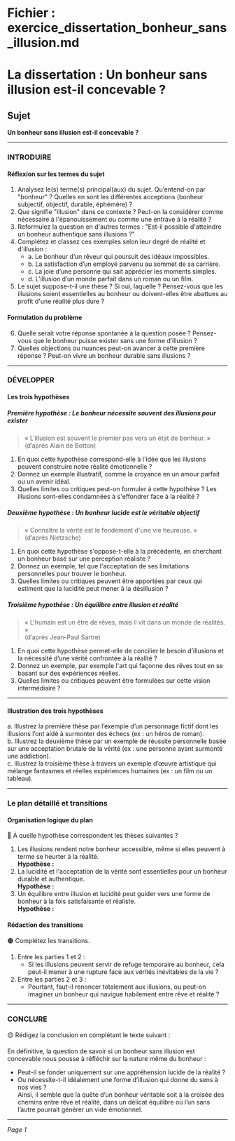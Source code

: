 # Fichier : exercice_dissertation_bonheur_sans_illusion.md

# La dissertation : Un bonheur sans illusion est-il concevable ?

## Sujet
**Un bonheur sans illusion est-il concevable ?**

---

### INTRODUIRE

#### Réflexion sur les termes du sujet

1. Analysez le(s) terme(s) principal(aux) du sujet. Qu’entend-on par "bonheur" ? Quelles en sont les différentes acceptions (bonheur subjectif, objectif, durable, éphémère) ?
2. Que signifie "illusion" dans ce contexte ? Peut-on la considérer comme nécessaire à l'épanouissement ou comme une entrave à la réalité ?
3. Reformulez la question en d'autres termes : "Est-il possible d'atteindre un bonheur authentique sans illusions ?"
4. Complétez et classez ces exemples selon leur degré de réalité et d'illusion :
   - a. Le bonheur d’un rêveur qui poursuit des idéaux impossibles.
   - b. La satisfaction d’un employé parvenu au sommet de sa carrière.
   - c. La joie d’une personne qui sait apprécier les moments simples.
   - d. L’illusion d’un monde parfait dans un roman ou un film.
5. Le sujet suppose-t-il une thèse ? Si oui, laquelle ? Pensez-vous que les illusions soient essentielles au bonheur ou doivent-elles être abattues au profit d'une réalité plus dure ?

#### Formulation du problème

6. Quelle serait votre réponse spontanée à la question posée ? Pensez-vous que le bonheur puisse exister sans une forme d’illusion ?
7. Quelles objections ou nuances peut-on avancer à cette première réponse ? Peut-on vivre un bonheur durable sans illusions ?

---

### DÉVELOPPER

#### Les trois hypothèses

##### Première hypothèse : Le bonheur nécessite souvent des illusions pour exister

> « L'illusion est souvent le premier pas vers un état de bonheur. »  
> (d’après Alain de Botton)

1. En quoi cette hypothèse correspond-elle à l'idée que les illusions peuvent construire notre réalité émotionnelle ?
2. Donnez un exemple illustratif, comme la croyance en un amour parfait ou un avenir idéal.
3. Quelles limites ou critiques peut-on formuler à cette hypothèse ? Les illusions sont-elles condamnées à s'effondrer face à la réalité ?

##### Deuxième hypothèse : Un bonheur lucide est le véritable objectif

> « Connaître la vérité est le fondement d'une vie heureuse. »  
> (d’après Nietzsche)

1. En quoi cette hypothèse s'oppose-t-elle à la précédente, en cherchant un bonheur basé sur une perception réaliste ?
2. Donnez un exemple, tel que l'acceptation de ses limitations personnelles pour trouver le bonheur.
3. Quelles limites ou critiques peuvent être apportées par ceux qui estiment que la lucidité peut mener à la désillusion ?

##### Troisième hypothèse : Un équilibre entre illusion et réalité

> « L'humain est un être de rêves, mais il vit dans un monde de réalités. »  
> (d’après Jean-Paul Sartre)

1. En quoi cette hypothèse permet-elle de concilier le besoin d’illusions et la nécessité d’une vérité confrontée à la réalité ?
2. Donnez un exemple, par exemple l'art qui façonne des rêves tout en se basant sur des expériences réelles.
3. Quelles limites ou critiques peuvent être formulées sur cette vision intermédiaire ?

---

#### Illustration des trois hypothèses

a. Illustrez la première thèse par l’exemple d’un personnage fictif dont les illusions l’ont aidé à surmonter des échecs (ex : un héros de roman).  
b. Illustrez la deuxième thèse par un exemple de réussite personnelle basée sur une acceptation brutale de la vérité (ex : une personne ayant surmonté une addiction).  
c. Illustrez la troisième thèse à travers un exemple d’œuvre artistique qui mélange fantasmes et réelles expériences humaines (ex : un film ou un tableau).

---

### Le plan détaillé et transitions

#### Organisation logique du plan

🔴 À quelle hypothèse correspondent les thèses suivantes ?

1. Les illusions rendent notre bonheur accessible, même si elles peuvent à terme se heurter à la réalité.  
   **Hypothèse :** 
2. La lucidité et l'acceptation de la vérité sont essentielles pour un bonheur durable et authentique.  
   **Hypothèse :** 
3. Un équilibre entre illusion et lucidité peut guider vers une forme de bonheur à la fois satisfaisante et réaliste.  
   **Hypothèse :** 

#### Rédaction des transitions

🟠 Complétez les transitions.

1. Entre les parties 1 et 2 :  
   - Si les illusions peuvent servir de refuge temporaire au bonheur, cela peut-il mener à une rupture face aux vérités inévitables de la vie ?
2. Entre les parties 2 et 3 :  
   - Pourtant, faut-il renoncer totalement aux illusions, ou peut-on imaginer un bonheur qui navigue habilement entre rêve et réalité ?

---

### CONCLURE

🟡 Rédigez la conclusion en complétant le texte suivant :

En définitive, la question de savoir si un bonheur sans illusion est concevable nous pousse à réfléchir sur la nature même du bonheur :  
- Peut-il se fonder uniquement sur une appréhension lucide de la réalité ?  
- Ou nécessite-t-il idéalement une forme d’illusion qui donne du sens à nos vies ?  
Ainsi, il semble que la quête d’un bonheur véritable soit à la croisée des chemins entre rêve et réalité, dans un délicat équilibre où l’un sans l’autre pourrait générer un vide émotionnel.  
  
--- 

*Page 1*